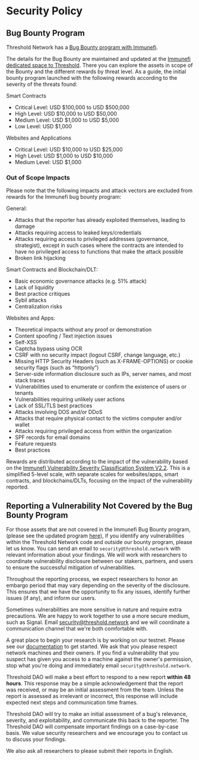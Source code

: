 # Security Policy

## Bug Bounty Program

Threshold Network has a [Bug Bounty program with Immunefi](https://immunefi.com/bounty/thresholdnetwork/).

The details for the Bug Bounty are maintained and updated at the [Immunefi dedicated space to Threshold](https://immunefi.com/bounty/thresholdnetwork/). There you can explore the assets in scope of the Bounty and the different rewards by threat level. As a guide, the initial bounty program launched with the following rewards according to the severity of the threats found:

Smart Contracts
- Critical Level: USD $100,000 to USD $500,000
- High Level: USD $10,000 to USD $50,000
- Medium Level: USD $1,000 to USD $5,000
- Low Level: USD $1,000

Websites and Applications
- Critical Level: USD $10,000 to USD $25,000
- High Level: USD $1,000 to USD $10,000
- Medium Level: USD $1,000

### Out of Scope Impacts

Please note that the following impacts and attack vectors are excluded from rewards for the Immunefi bug bounty program:

General: 
- Attacks that the reporter has already exploited themselves, leading to damage
- Attacks requiring access to leaked keys/credentials
- Attacks requiring access to privileged addresses (governance, strategist), except in such cases where the contracts are intended to have no privileged access to functions that make the attack possible
- Broken link hijacking

Smart Contracts and Blockchain/DLT: 
- Basic economic governance attacks (e.g. 51% attack)
- Lack of liquidity
- Best practice critiques
- Sybil attacks
- Centralization risks

Websites and Apps: 
- Theoretical impacts without any proof or demonstration
- Content spoofing / Text injection issues
- Self-XSS
- Captcha bypass using OCR
- CSRF with no security impact (logout CSRF, change language, etc.)
- Missing HTTP Security Headers (such as X-FRAME-OPTIONS) or cookie security flags (such as “httponly”)
- Server-side information disclosure such as IPs, server names, and most stack traces
- Vulnerabilities used to enumerate or confirm the existence of users or tenants
- Vulnerabilities requiring unlikely user actions
- Lack of SSL/TLS best practices
- Attacks involving DOS and/or DDoS
- Attacks that require physical contact to the victims computer and/or wallet
- Attacks requiring privileged access from within the organization
- SPF records for email domains
- Feature requests
- Best practices

Rewards are distributed according to the impact of the vulnerability based on the [Immunefi Vulnerability Severity Classification System V2.2](https://immunefi.com/immunefi-vulnerability-severity-classification-system-v2-2/). This is a simplified 5-level scale, with separate scales for websites/apps, smart contracts, and blockchains/DLTs, focusing on the impact of the vulnerability reported. 


## Reporting a Vulnerability Not Covered by the Bug Bounty Program

For those assets that are not covered in the Immunefi Bug Bounty program, (please see the updated program [here](https://immunefi.com/bounty/thresholdnetwork/)), if you identify any vulnerabilities within the Threshold Network code and outside our bounty program, please let us know. You can send an email to `security@threshold.network` with relevant information about your findings. We will work with researchers to coordinate vulnerability disclosure between our stakers, partners, and users to ensure the successful mitigation of vulnerabilities.

Throughout the reporting process, we expect researchers to honor an embargo period that may vary depending on the severity of the disclosure. This ensures that we have the opportunity to fix any issues, identify further issues (if any), and inform our users.

Sometimes vulnerabilities are more sensitive in nature and require extra precautions. We are happy to work together to use a more secure medium, such as Signal. Email security@threshold.network and we will coordinate a communication channel that we're both comfortable with.

A great place to begin your research is by working on our testnet. Please see our [documentation](https://docs.threshold.network) to get started. We ask that you please respect network machines and their owners. If you find a vulnerability that you suspect has given you access to a machine against the owner's permission, stop what you're doing and immediately email `security@threshold.network`.

Threshold DAO will make a best effort to respond to a new report **within 48 hours**. This response may be a simple acknowledgement that the report was received, or may be an initial assessment from the team. Unless the report is assessed as irrelevant or incorrect, this response will include expected next steps and communication time frames.

Threshold DAO will try to make an initial assessment of a bug's relevance, severity, and exploitability, and communicate this back to the reporter. The Threshold DAO will compensate important findings on a case-by-case basis. We value security researchers and we encourage you to contact us to discuss your findings.

We also ask all researchers to please submit their reports in English.

